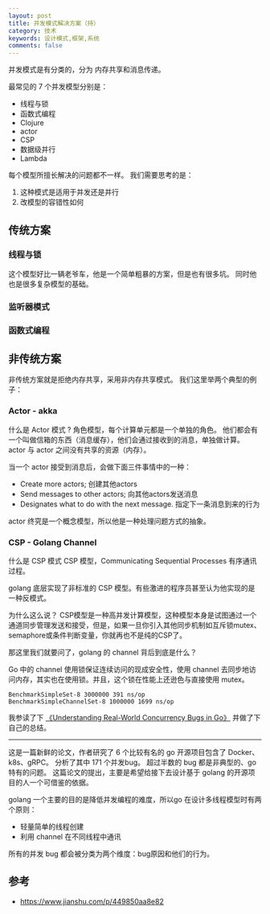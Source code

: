 ```yaml
---
layout: post
title: 并发模式解决方案（持）
category: 技术
keywords: 设计模式,框架,系统
comments: false
---
```


并发模式是有分类的，分为 内存共享和消息传递。

最常见的 7 个并发模型分别是：

- 线程与锁
- 函数式编程
- Clojure
- actor
- CSP
- 数据级并行
- Lambda

每个模型所擅长解决的问题都不一样。
我们需要思考的是：

1. 这种模式是适用于并发还是并行
2. 改模型的容错性如何

## 传统方案

### 线程与锁
这个模型好比一辆老爷车，他是一个简单粗暴的方案，但是也有很多坑。
同时他也是很多复杂模型的基础。

### 监听器模式

### 函数式编程

## 非传统方案

非传统方案就是拒绝内存共享，采用非内存共享模式。
我们这里举两个典型的例子：

### Actor - akka

什么是 Actor 模式 ?
角色模型，每个计算单元都是一个单独的角色。
他们都会有一个叫做信箱的东西（消息缓存），他们会通过接收到的消息，单独做计算。
actor 与 actor 之间没有共享的资源（内存）。

当一个 actor 接受到消息后，会做下面三件事情中的一种：

- Create more actors; 创建其他actors
- Send messages to other actors; 向其他actors发送消息
- Designates what to do with the next message. 指定下一条消息到来的行为

actor 终究是一个概念模型，所以他是一种处理问题方式的抽象。

### CSP - Golang Channel

什么是 CSP 模式
CSP 模型，Communicating Sequential Processes 有序通讯过程。

golang 底层实现了非标准的 CSP 模型。有些激进的程序员甚至认为他实现的是一种反模式。

为什么这么说？
CSP模型是一种高并发计算模型，这种模型本身是试图通过一个通道同步管理发送和接受，但是，如果一旦你引入其他同步机制如互斥锁mutex、semaphore或条件判断变量，你就再也不是纯的CSP了。

那这里我们就要问了，golang 的 channel 背后到底是什么？

Go 中的 channel 使用锁保证连续访问的现成安全性，使用 channel 去同步地访问内存，其实也在使用锁。并且，这个锁在性能上还逊色与直接使用 mutex。

```shell
BenchmarkSimpleSet-8 3000000 391 ns/op
BenchmarkSimpleChannelSet-8 1000000 1699 ns/op
```

我参读了下 [《Understanding Real-World Concurrency Bugs in Go》](https://songlh.github.io/paper/go-study.pdf)
并做了下自己的总结。

---
这是一篇新鲜的论文，作者研究了 6 个比较有名的 go 开源项目包含了
Docker、k8s、gRPC。 分析了其中 171 个并发bug。
超过半数的 bug 都是非典型的、go 特有的问题。
这篇论文的提出，主要是希望给接下去设计基于 golang 的开源项目的人一个可借鉴的依据。

golang 一个主要的目的是降低并发编程的难度，所以go 在设计多线程模型时有两个原则：

- 轻量简单的线程创建
- 利用 channel 在不同线程中通讯

所有的并发 bug 都会被分类为两个维度：bug原因和他们的行为。

## 参考

- <https://www.jianshu.com/p/449850aa8e82>
